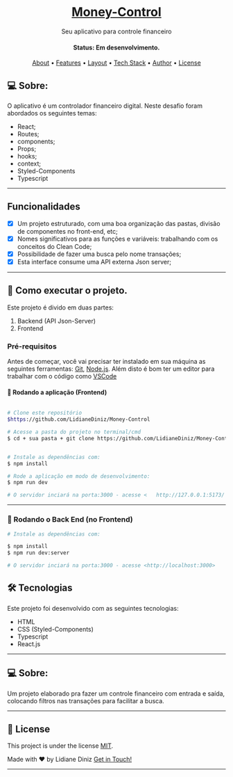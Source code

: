 <h1 align="center">
    <a href="#"> Money-Control </a>
</h1>

<p align="center"> Seu aplicativo para controle financeiro </p>

<h4 align="center"> 
	 Status: Em desenvolvimento.
</h4>

<p align="center">
 <a href="#-about">About</a> •
 <a href="#-Features">Features</a> •
 <a href="#-layout">Layout</a> • 
 <a href="#-tech-stack">Tech Stack</a> • 
 <a href="#-author">Author</a> • 
 <a href="#-license">License</a>

</p>

## 💻 Sobre:

O aplicativo é um controlador financeiro digital.
Neste desafio foram abordados os seguintes temas:

- React;
- Routes;
- components;
- Props;
- hooks;
- context;
- Styled-Components
- Typescript

---

## Funcionalidades

- [x] Um projeto estruturado, com uma boa organização das pastas, divisão de componentes no front-end, etc;
- [x] Nomes significativos para as funções e variáveis: trabalhando com os conceitos do Clean Code;
- [x] Possibilidade de fazer uma busca pelo nome transações;
- [x] Esta interface consume uma API externa Json server;

---

## 🚀 Como executar o projeto.

Este projeto é divido em duas partes:
1. Backend (API Json-Server) 
2. Frontend 


### Pré-requisitos

Antes de começar, você vai precisar ter instalado em sua máquina as seguintes ferramentas:
[Git](https://git-scm.com), [Node.js](https://nodejs.org/en/). 
Além disto é bom ter um editor para trabalhar com o código como [VSCode](https://code.visualstudio.com/)



#### 🎲 Rodando a aplicação (Frontend)

```bash

# Clone este repositório
$https://github.com/LidianeDiniz/Money-Control

# Acesse a pasta do projeto no terminal/cmd
$ cd + sua pasta + git clone https://github.com/LidianeDiniz/Money-Control


# Instale as dependências com:
$ npm install

# Rode a aplicação em modo de desenvolvimento:
$ npm run dev

# O servidor inciará na porta:3000 - acesse <   http://127.0.0.1:5173/ >
```
---

### 🎲 Rodando o Back End (no Frontend)
```bash
# Instale as dependências com:

$ npm install
$ npm run dev:server

# O servidor inciará na porta:3000 - acesse <http://localhost:3000>
```


## 🛠 Tecnologias

Este projeto foi desenvolvido com as seguintes tecnologias:

- HTML
- CSS (Styled-Components)
- Typescript
- React.js

---


## 💻 Sobre:


Um projeto elaborado pra fazer um controle financeiro com entrada e saída, colocando filtros nas transações para facilitar a busca.



---

## 📝 License

This project is under the license [MIT](./LICENSE).

Made with ❤️ by Lidiane Diniz  [Get in Touch!](https://www.linkedin.com/in/lidiane-cristina-diniz)

---